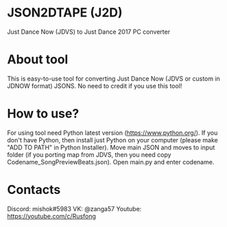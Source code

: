 # JSON2DTAPE (J2D)
Just Dance Now (JDVS) to Just Dance 2017 PC converter

# About tool
This is easy-to-use tool for converting Just Dance Now (JDVS or custom in JDNOW format) JSONS. No need to credit if you use this tool!

# How to use?
For using tool need Python latest version (https://www.python.org/). If you don't have Python, then install just Python on your computer (please make "ADD TO PATH" in Python Installer). Move main JSON and moves to input folder (if you porting map from JDVS, then you need copy Codename_SongPreviewBeats.json). Open main.py and enter codename.

# Contacts
Discord: mishok#5983
VK: @zanga57
Youtube: https://youtube.com/c/Rusfong
